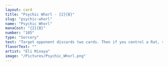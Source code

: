 ```yaml
---
layout: card
title: "Psychic Whorl - {2}{B}"
slug: "psychic-whorl"
name: "Psychic Whorl"
manaCost: "{2}{B}"
number: "105"
type: "Sorcery"
text: "Target opponent discards two cards. Then if you control a Rat, surveil 2. (Look at the top two cards of your library, then put any number of them into your graveyard and the rest on top of your library in any order.)"
flavorText: ""
artist: "Eli Minaya"
image: "/Pictures/Psychic_Whorl.png"
---
```


